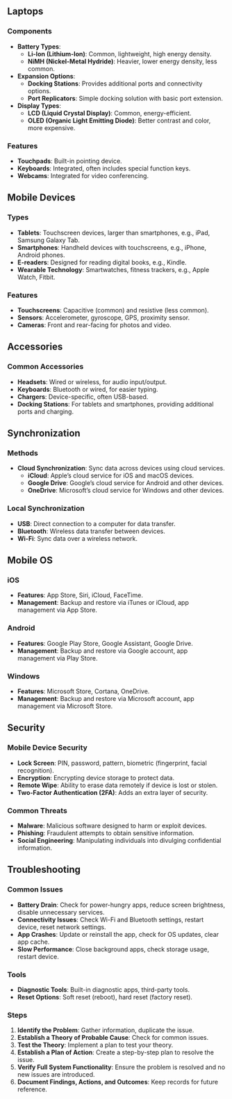 ## Laptops

### Components
- **Battery Types**:
  - **Li-Ion (Lithium-Ion)**: Common, lightweight, high energy density.
  - **NiMH (Nickel-Metal Hydride)**: Heavier, lower energy density, less common.
- **Expansion Options**:
  - **Docking Stations**: Provides additional ports and connectivity options.
  - **Port Replicators**: Simple docking solution with basic port extension.
- **Display Types**:
  - **LCD (Liquid Crystal Display)**: Common, energy-efficient.
  - **OLED (Organic Light Emitting Diode)**: Better contrast and color, more expensive.

### Features
- **Touchpads**: Built-in pointing device.
- **Keyboards**: Integrated, often includes special function keys.
- **Webcams**: Integrated for video conferencing.

## Mobile Devices

### Types
- **Tablets**: Touchscreen devices, larger than smartphones, e.g., iPad, Samsung Galaxy Tab.
- **Smartphones**: Handheld devices with touchscreens, e.g., iPhone, Android phones.
- **E-readers**: Designed for reading digital books, e.g., Kindle.
- **Wearable Technology**: Smartwatches, fitness trackers, e.g., Apple Watch, Fitbit.

### Features
- **Touchscreens**: Capacitive (common) and resistive (less common).
- **Sensors**: Accelerometer, gyroscope, GPS, proximity sensor.
- **Cameras**: Front and rear-facing for photos and video.

## Accessories

### Common Accessories
- **Headsets**: Wired or wireless, for audio input/output.
- **Keyboards**: Bluetooth or wired, for easier typing.
- **Chargers**: Device-specific, often USB-based.
- **Docking Stations**: For tablets and smartphones, providing additional ports and charging.

## Synchronization

### Methods
- **Cloud Synchronization**: Sync data across devices using cloud services.
  - **iCloud**: Apple’s cloud service for iOS and macOS devices.
  - **Google Drive**: Google’s cloud service for Android and other devices.
  - **OneDrive**: Microsoft’s cloud service for Windows and other devices.

### Local Synchronization
- **USB**: Direct connection to a computer for data transfer.
- **Bluetooth**: Wireless data transfer between devices.
- **Wi-Fi**: Sync data over a wireless network.

## Mobile OS

### iOS
- **Features**: App Store, Siri, iCloud, FaceTime.
- **Management**: Backup and restore via iTunes or iCloud, app management via App Store.

### Android
- **Features**: Google Play Store, Google Assistant, Google Drive.
- **Management**: Backup and restore via Google account, app management via Play Store.

### Windows
- **Features**: Microsoft Store, Cortana, OneDrive.
- **Management**: Backup and restore via Microsoft account, app management via Microsoft Store.

## Security

### Mobile Device Security
- **Lock Screen**: PIN, password, pattern, biometric (fingerprint, facial recognition).
- **Encryption**: Encrypting device storage to protect data.
- **Remote Wipe**: Ability to erase data remotely if device is lost or stolen.
- **Two-Factor Authentication (2FA)**: Adds an extra layer of security.

### Common Threats
- **Malware**: Malicious software designed to harm or exploit devices.
- **Phishing**: Fraudulent attempts to obtain sensitive information.
- **Social Engineering**: Manipulating individuals into divulging confidential information.

## Troubleshooting

### Common Issues
- **Battery Drain**: Check for power-hungry apps, reduce screen brightness, disable unnecessary services.
- **Connectivity Issues**: Check Wi-Fi and Bluetooth settings, restart device, reset network settings.
- **App Crashes**: Update or reinstall the app, check for OS updates, clear app cache.
- **Slow Performance**: Close background apps, check storage usage, restart device.

### Tools
- **Diagnostic Tools**: Built-in diagnostic apps, third-party tools.
- **Reset Options**: Soft reset (reboot), hard reset (factory reset).

### Steps
1. **Identify the Problem**: Gather information, duplicate the issue.
2. **Establish a Theory of Probable Cause**: Check for common issues.
3. **Test the Theory**: Implement a plan to test your theory.
4. **Establish a Plan of Action**: Create a step-by-step plan to resolve the issue.
5. **Verify Full System Functionality**: Ensure the problem is resolved and no new issues are introduced.
6. **Document Findings, Actions, and Outcomes**: Keep records for future reference.
```
